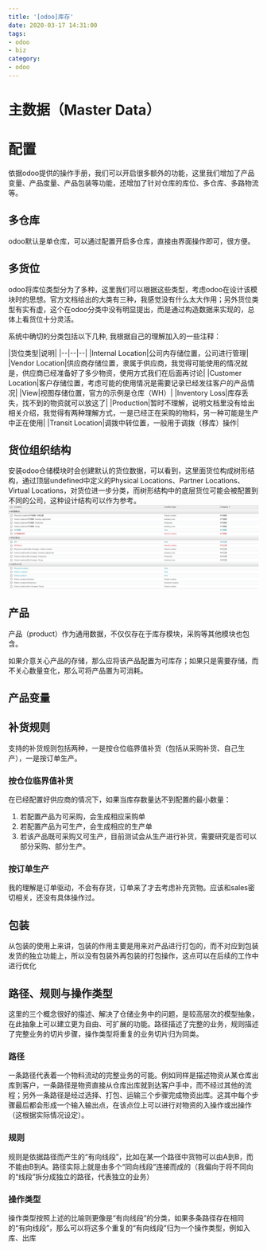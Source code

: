 ```yaml
---
title: '[odoo]库存'
date: 2020-03-17 14:31:00
tags: 
- odoo
- biz
category:
- odoo
---
```


# 主数据（Master Data）

# 配置

依据odoo提供的操作手册，我们可以开启很多额外的功能，这里我们增加了产品变量、产品度量、产品包装等功能，还增加了针对仓库的库位、多仓库、多路物流等。

## 多仓库
odoo默认是单仓库，可以通过配置开启多仓库，直接由界面操作即可，很方便。

## 多货位
odoo将库位类型分为了多种，这里我们可以根据这些类型，考虑odoo在设计该模块时的思想。官方文档给出的大类有三种，我感觉没有什么太大作用；另外货位类型有实有虚，这个在odoo分类中没有明显提出，而是通过构造数据来实现的，总体上看货位十分灵活。

系统中确切的分类包括以下几种, 我根据自己的理解加入的一些注释：

|货位类型|说明|
|--|--|--|
|Internal Location|公司内存储位置，公司进行管理|
|Vendor Location|供应商存储位置，隶属于供应商，我觉得可能使用的情况就是，供应商已经准备好了多少物资，使用方式我们在后面再讨论|
|Customer Location|客户存储位置，考虑可能的使用情况是需要记录已经发往客户的产品情况|
|View|视图存储位置，官方的示例是仓库（WH）|
|Inventory Loss|库存丢失，找不到的物资就可以放这了|
|Production|暂时不理解，说明文档里没有给出相关介绍，我觉得有两种理解方式，一是已经正在采购的物料，另一种可能是生产中正在使用|
|Transit Location|调拨中转位置，一般用于调拨（移库）操作|

## 货位组织结构
安装odoo仓储模块时会创建默认的货位数据，可以看到，这里面货位构成树形结构，通过顶层undefined中定义的Physical Locations、Partner Locations、Virtual Locations，对货位进一步分类，而树形结构中的底层货位可能会被配置到不同的公司，这种设计结构可以作为参考。
![默认货位](../../../images/1.png)

## 产品

产品（product）作为通用数据，不仅仅存在于库存模块，采购等其他模块也包含。

如果介意关心产品的存储，那么应将该产品配置为可库存；如果只是需要存储，而不关心数量变化，那么可将产品置为可消耗。

## 产品变量

## 补货规则

支持的补货规则包括两种，一是按仓位临界值补货（包括从采购补货、自己生产），一是按订单生产。

### 按仓位临界值补货
在已经配置好供应商的情况下，如果当库存数量达不到配置的最小数量：
1. 若配置产品为可采购，会生成相应采购单
2. 若配置产品为可生产，会生成相应的生产单
3. 若该产品既可采购又可生产，目前测试会从生产进行补货，需要研究是否可以部分采购、部分生产。

### 按订单生产
我的理解是订单驱动，不会有存货，订单来了才去考虑补充货物。应该和sales密切相关，还没有具体操作过。

## 包装
从包装的使用上来讲，包装的作用主要是用来对产品进行打包的，而不对应到包装发货的独立功能上，所以没有包装外再包装的打包操作，这点可以在后续的工作中进行优化

## 路径、规则与操作类型
这里的三个概念很好的描述、解决了仓储业务中的问题，是较高层次的模型抽象，在此抽象上可以建立更为自由、可扩展的功能。路径描述了完整的业务，规则描述了完整业务的切片步骤，操作类型将重复的业务切片归为同类。

### 路径
一条路径代表着一个物料流动的完整业务的可能。例如同样是描述物资从某仓库出库到客户，一条路径是物资直接从仓库出库就到达客户手中，而不经过其他的流程；另外一条路径是经过选择、打包、运输三个步骤完成物资出库。这其中每个步骤最后都会形成一个输入输出点，在该点位上可以进行对物资的入操作或出操作（这根据实际情况设定）。

### 规则
规则是依据路径而产生的“有向线段”，比如在某一个路径中货物可以由A到B，而不能由B到A。路径实际上就是由多个“同向线段”连接而成的（我偏向于将不同向的“线段”拆分成独立的路径，代表独立的业务）

### 操作类型
操作类型按照上述的比喻则更像是“有向线段”的分类，如果多条路径存在相同的“有向线段”，那么可以将这多个重复的“有向线段”归为一个操作类型，例如入库、出库